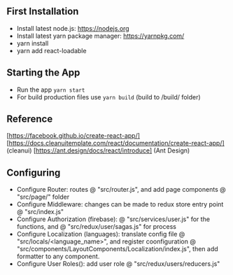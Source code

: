 ## First Installation

* Install latest node.js: https://nodejs.org​
* Install latest yarn package manager: https://yarnpkg.com/​
* yarn install
* yarn add react-loadable

## Starting the App
* Run the app `yarn start`
* For build production files use `yarn build` (build to /build/ folder)

## Reference
[https://facebook.github.io/create-react-app/] 
[https://docs.cleanuitemplate.com/react/documentation/create-react-app/] (cleanui)
[https://ant.design/docs/react/introduce] (Ant Design)

## Configuring 
* Configure Router: routes @ "src/router.js", and add page components @ "src/page/<name of route>" folder
* Configure Middleware: changes can be made to redux store entry point @ "src/index.js"
* Configure Authorization (firebase): @ "src/services/user.js" for the functions, and @ "src/redux/user/sagas.js" for process
* Configure Localization (languages): translate config file @ "src/locals/<language_name>", and register coonfiguration @ "src/components/LayoutComponents/Localization/index.js", then add formatter to any component. 
* Configure User Roles(<Authorize />): add user role @ "src/redux/users/reducers.js"
  
  
